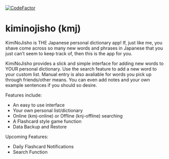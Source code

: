 [![CodeFactor](https://www.codefactor.io/repository/github/thicksandwich/kmj/badge)](https://www.codefactor.io/repository/github/thicksandwich/kmj)

# kiminojisho (kmj)

KimiNoJisho is THE Japanese personal dictionary app! If, just like me, you shave come across so many new words and phrases in Japanese that you just can’t seem to keep track of, then this is the app for you.

KimiNoJisho provides a slick and simple interface for adding new words to YOUR personal dictionary. Use the search feature to add a new word to your custom list. Manual entry is also avaliable for words you pick up through friends/other means. You can even add notes and your own example sentences if you should so desire.

Features include:
- An easy to use interface
- Your own personal list/dictionary
- Online (kmj-online) or Offline (knj-offline) searching
- A Flashcard style game function
- Data Backup and Restore

Upcoming Features:
- Daily Flashcard Notifications
- Search Function
